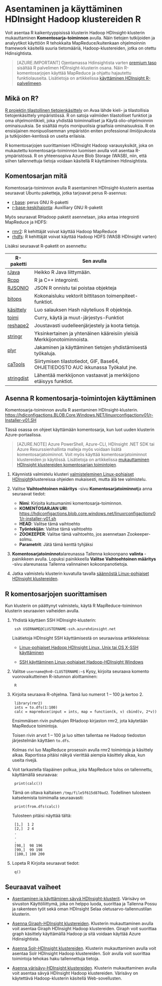 <properties
    pageTitle="Asennus R Linux-pohjaiset HDInsight | Microsoft Azure"
    description="Opettele asentaminen ja R avulla voit mukauttaa Linux-pohjaiset Hadoop klustereiden."
    services="hdinsight"
    documentationCenter=""
    authors="Blackmist"
    manager="jhubbard"
    editor="cgronlun"/>

<tags
    ms.service="hdinsight"
    ms.workload="big-data"
    ms.tgt_pltfrm="na"
    ms.devlang="na"
    ms.topic="article"
    ms.date="09/20/2016"
    ms.author="larryfr"/>

# <a name="install-and-use-r-on-hdinsight-hadoop-clusters"></a>Asentaminen ja käyttäminen HDInsight Hadoop klustereiden R

Voit asentaa R kaikentyyppisissä klusterin Hadoop HDInsight-klusterin mukauttaminen **Komentosarja-toiminnon** avulla. Näin tietojen tutkijoiden ja analyytikot käyttöön R tehokkaita MapReduce/kuitenkaan ohjelmoinnin framework käsitellä suuria tietomääriä, Hadoop-klustereiden, jotka on otettu Hdinsightista.

> [AZURE.IMPORTANT] Ojentamassa Hdinsightista varten [premium taso](https://azure.microsoft.com/pricing/details/hdinsight/) sisältää R palvelimen HDInsight-klusterin osana. Näin R-komentosarjojen käyttää MapReduce ja ohjattu hajautettu funktiolauseita. Lisätietoja on artikkelissa [käyttäminen HDInsight R-palvelimeen](hdinsight-hadoop-r-server-get-started.md). 


## <a name="what-is-r"></a>Mikä on R?

<a href="http://www.r-project.org/" target="_blank">R projektin tilastollinen tietojenkäsittely</a> on Avaa lähde kieli- ja tilastollisia tietojenkäsittely ympäristössä. R on satoja valmiiden tilastolliset funktiot ja oma ohjelmointikieli, joka yhdistää toiminnalliset ja Käytä olio-ohjelmoinnin ominaisuuksia. Se sisältää myös monipuolisia graafisia ominaisuuksia. R on ensisijainen monipuolisemman ympäristön eniten professional ilmiöjoukosta ja tutkijoiden-kentissä on useita erilaisia.

R komentosarjojen suorittamisen HDInsight Hadoop varausyksiköt, joka on mukautettu komentosarja-toiminnon luomisen avulla voit asentaa R-ympäristössä. R on yhteensopiva Azure Blob Storage (WASB), niin, että siihen tallennettuja tietoja voidaan käsitellä R käyttäminen Hdinsightista.

## <a name="what-the-script-does"></a>Komentosarjan mitä

Komentosarja-toiminnon avulla R asentaminen HDInsight-klusterin asentaa seuraavat Ubuntu paketteja, jotka tarjoavat perus R-asennus:

* [r base](http://packages.ubuntu.com/precise/r-base): perus GNU R-paketti
* [r-base-keskihajonta](http://packages.ubuntu.com/precise/r-base-dev): Auxilliary GNU R-paketit

Myös seuraavat RHadoop paketit asennetaan, joka antaa integrointi MapReduce ja HDFS:

* [rmr2](https://github.com/RevolutionAnalytics/rmr2): R kehittäjät voivat käyttää Hadoop MapReduce
* [rhdfs](https://github.com/RevolutionAnalytics/rhdfs): R kehittäjät voivat käyttää Hadoop HDFS (WASB HDInsight varten)

Lisäksi seuraavat R-paketit on asennettu:

| R-paketti | Sen avulla |
| --------- | ---------------- |
| [rJava](https://cran.r-project.org/web/packages/rJava/index.html) | Heikko R Java liittymään. |
| [Rcpp](https://cran.r-project.org/web/packages/Rcpp/index.html) | R ja C++ integrointi. |
| [RJSONIO](https://cran.r-project.org/web/packages/RJSONIO/index.html) | JSON R onnistu tai poistaa objekteja |
| [bitops](https://cran.r-project.org/web/packages/bitops/index.html) | Kokonaisluku vektorit bittitason toimenpiteet-funktiot. |
| [käsittely](https://cran.r-project.org/web/packages/digest/index.html) | Luo salauksen Hash näyteliuos R objekteja. |
| [toimi](https://cran.r-project.org/web/packages/functional/index.html) | Curry, käytä ja muut-järjestys-Funktiot |
| [reshape2](https://cran.r-project.org/web/packages/reshape2/index.html) | Joustavasti uudelleenjärjestely ja koota tietoja. |
| [stringr](https://cran.r-project.org/web/packages/stringr/index.html) | Yksinkertainen ja yhtenäinen kääreisiin yleisiä Merkkijonotoiminnoista. |
| [plyr](https://cran.r-project.org/web/packages/plyr/index.html) | Jakaminen ja käyttäminen tietojen yhdistämisestä työkaluja. |
| [caTools](https://cran.r-project.org/web/packages/caTools/index.html) | Siirtymisen tilastotiedot, GIF, Base64, OHJETIEDOSTO AUC ikkunassa Työkalut jne. |
| [stringdist](https://cran.r-project.org/web/packages/stringdist/index.html) | Lähentää merkkijonon vastaavat ja merkkijono etäisyys funktiot. |

## <a name="install-r-using-script-actions"></a>Asenna R komentosarja-toimintojen käyttäminen

Komentosarja-toiminnon avulla R asentaminen HDInsight-klusterin. https://hdiconfigactions.BLOB.Core.Windows.NET/linuxrconfigactionv01/r-Installer-v01.SH
    
Tässä osassa on ohjeet käyttämään komentosarja, kun luot uuden klusterin Azure-portaalissa. 

> [AZURE.NOTE] Azure PowerShell, Azure-CLI, HDInsight .NET SDK tai Azure Resurssienhallinta malleja myös voidaan lisätä komentosarjatoiminnot. Voit myös käyttää komentosarjatoiminnot klustereiden jo käytössä. Lisätietoja on artikkelissa [mukauttaminen HDInsight klustereiden komentosarjan toimintojen](hdinsight-hadoop-customize-cluster-linux.md).

1. Käynnistä valmistelu klusteri [valmisteleminen Linux-pohjaiset HDInsight](hdinsight-hadoop-provision-linux-clusters.md#portal)klustereissa ohjeiden mukaisesti, mutta älä tee valmistelu.

2. Valitse **Vaihtoehtoinen määritys** -sivu **Komentosarjatoiminnot**ja anna seuraavat tiedot:

    * __Nimi__: Kirjoita kutsumanimi komentosarja-toiminnon.
    * __KOMENTOSARJAN URI__: https://hdiconfigactions.blob.core.windows.net/linuxrconfigactionv01/r-installer-v01.sh
    * __HEAD__: Valitse tämä vaihtoehto
    * __Työntekijän__: Valitse tämä vaihtoehto
    * __ZOOKEEPER__: Valitse tämä vaihtoehto, jos asennetaan Zookeeper-solmu.
    * __Parametrit__: Jätä tämä kenttä tyhjäksi

3. **Komentosarjatoiminnot**alareunassa Tallenna kokoonpano **valinta** -painikkeen avulla. Lopuksi painikkeella **Valitse** **Vaihtoehtoinen määritys** -sivu alareunassa Tallenna valinnainen kokoonpanotietoja.

4. Jatka valmistelu klusterin kuvatulla tavalla [säännöstä Linux-pohjaiset HDInsight klustereiden](hdinsight-hadoop-provision-linux-clusters.md#portal).

## <a name="run-r-scripts"></a>R komentosarjojen suorittamisen

Kun klusterin on päättynyt valmistelu, käytä R MapReduce-toiminnon klusterin seuraavien vaiheiden avulla.

1. Yhdistä käyttäen SSH HDInsight-klusterin:

        ssh USERNAME@CLUSTERNAME-ssh.azurehdinsight.net

    Lisätietoja HDInsight SSH käyttämisestä on seuraavissa artikkeleissa:

    * [Linux-pohjaiset Hadoop HDInsight Linux, Unix tai OS X-SSH käyttäminen](hdinsight-hadoop-linux-use-ssh-unix.md)

    * [SSH käyttäminen Linux-pohjaiset Hadoop-HDInsight Windows](hdinsight-hadoop-linux-use-ssh-windows.md)

2. Valitse `username@hn0-CLUSTERNAME:~$` Kysy, kirjoita seuraava komento vuorovaikutteinen R-istunnon aloittaminen:

        R

3. Kirjoita seuraava R-ohjelma. Tämä luo numerot 1 – 100 ja kertoo 2.

        library(rmr2)
        ints = to.dfs(1:100)
        calc = mapreduce(input = ints, map = function(k, v) cbind(v, 2*v))

    Ensimmäisen rivin puhelujen RHadoop kirjaston rmr2, jota käytetään MapReduce toimintoja.

    Toisen rivin arvot 1 – 100 ja luo sitten tallentaa ne Hadoop tiedoston järjestelmän käyttäen `to.dfs`.

    Kolmas rivi luo MapReduce prosessin avulla rmr2 toimintoja ja käsittely alkaa. Raportissa pitäisi näkyä vierittää aiempia käsittely alkaa, kun useita rivejä.

4. Voit tarkastella tilapäinen polkua, joka MapReduce tulos on tallennettu, käyttämällä seuraavaa:

        print(calc())

    Tämä on oltava kaltaisen `/tmp/file5f615d870ad2`. Todellinen tulosteen katselemista toimimalla seuraavasti:

        print(from.dfs(calc))

    Tulosteen pitäisi näyttää tältä:

        [1,]  1 2
        [2,]  2 4
        .
        .
        .
        [98,]  98 196
        [99,]  99 198
        [100,] 100 200

5. Lopeta R Kirjoita seuraavat tiedot:

        q()


## <a name="next-steps"></a>Seuraavat vaiheet

- [Asentaminen ja käyttäminen sävyä HDInsight-klusterit](hdinsight-hadoop-hue-linux.md). Värisävy on sivuston Käyttöliittymä, joka on helppo luoda, suorittaa ja Tallenna Possu ja rakenteen työt sekä oman HDInsight Selaa oletusarvo-tallennustilan klusterin.

- [Asenna Giraph-HDInsight klustereiden](hdinsight-hadoop-giraph-install.md). Klusterin mukauttaminen avulla voit asentaa Giraph HDInsight Hadoop klustereiden. Giraph voit suorittaa graph käsittely käyttämällä Hadoop ja sitä voidaan käyttää Azure Hdinsightista.

- [Asenna Solr-HDInsight klustereiden](hdinsight-hadoop-solr-install.md). Klusterin mukauttaminen avulla voit asentaa Solr HDInsight Hadoop klustereiden. Solr avulla voit suorittaa toimintoja tehokas haku tallennettuja tietoja.

- [Asenna värisävy-HDInsight klustereiden](hdinsight-hadoop-hue-linux.md). Klusterin mukauttaminen avulla voit asentaa sävyä HDInsight Hadoop klustereiden. Värisävy on käytettävä Hadoop-klusterin käsitellä Web-sovellusten.

[hdinsight-cluster-customize]: hdinsight-hadoop-customize-cluster-linux.md
